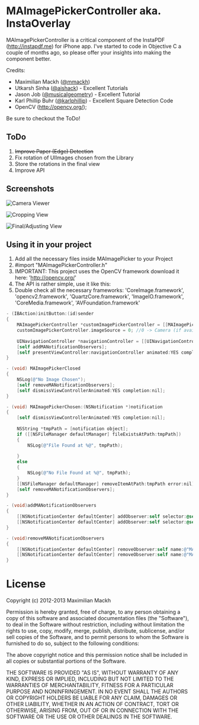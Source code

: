 # MAImagePickerController aka. InstaOverlay

MAImagePickerController is a critical component of the InstaPDF (http://instapdf.me) for iPhone app. I've started to code in Objective C a couple of months ago, so please
offer your insights into making the component better.

Credits:
- Maximilian Mackh (<a href="http://twitter.com/mmackh">@mmackh</a>)
- Utkarsh Sinha (<a href="http://twitter.com/aishack">@aishack</a>) - Excellent Tutorials
- Jason Job (<a href="https://twitter.com/musicalgeometry">@musicalgeometry</a>) - Excellent Tutorial
- Karl Phillip Buhr (<a href="https://twitter.com/karlphillip">@karlphillip</a>) - Excellent Square Detection Code
- OpenCV (<a href="http://opencv.org/">http://opencv.org/</a>);

Be sure to checkout the ToDo!

## ToDo

1. ~~Improve Paper (Edge) Detection~~
2. Fix rotation of UIImages chosen from the Library
3. Store the rotations in the final view
4. Improve API


## Screenshots

![Camera Viewer](https://github.com/mmackh/MAImagePickerController-of-InstaPDF/blob/master/screen1.PNG?raw=true "Take an image")

![Cropping View](https://github.com/mmackh/MAImagePickerController-of-InstaPDF/blob/master/srcreen2.PNG?raw=true "Crop")

![Final/Adjusting View](https://github.com/mmackh/MAImagePickerController-of-InstaPDF/blob/master/screen3.PNG?raw=true "Adjust the image, rotate, filter and confirm.")

## Using it in your project

1. Add all the necessary files inside MAImagePicker to your Project
2. #import "MAImagePickerController.h"
3. IMPORTANT: This project uses the OpenCV framework download it here: 'http://opencv.org/'
4. The API is rather simple, use it like this:
5. Double check all the necessary frameworks: 'CoreImage.framework', 'opencv2.framework', 'QuartzCore.framework', 'ImageIO.framework', 'CoreMedia.framework', 'AVFoundation.framework'

```objective-c
- (IBAction)initButton:(id)sender
{
    MAImagePickerController *customImagePickerController = [[MAImagePickerController alloc] init];
    customImagePickerController.imageSource = 0; //0 -> Camera (if available), 1 -> Library
    
    UINavigationController *navigationController = [[UINavigationController alloc] initWithRootViewController:customImagePickerController];
    [self addMANotificationObservers];
    [self presentViewController:navigationController animated:YES completion:nil];
}

- (void) MAImagePickerClosed
{
    NSLog(@"No Image Chosen");
    [self removeMANotificationObservers];
    [self dismissViewControllerAnimated:YES completion:nil];
}

- (void) MAImagePickerChosen:(NSNotification *)notification
{
    [self dismissViewControllerAnimated:YES completion:nil];
    
    NSString *tmpPath = [notification object];
    if ([[NSFileManager defaultManager] fileExistsAtPath:tmpPath])
    {
        NSLog(@"File Found at %@", tmpPath);
        
    }
    else
    {
        NSLog(@"No File Found at %@", tmpPath);
    }
    [[NSFileManager defaultManager] removeItemAtPath:tmpPath error:nil];
    [self removeMANotificationObservers];
}

- (void)addMANotificationObservers
{
    [[NSNotificationCenter defaultCenter] addObserver:self selector:@selector(MAImagePickerClosed) name:@"MAIPCFail" object:nil];
    [[NSNotificationCenter defaultCenter] addObserver:self selector:@selector(MAImagePickerChosen:) name:@"MAIPCSuccess" object:nil];
}

- (void)removeMANotificationObservers
{
    [[NSNotificationCenter defaultCenter] removeObserver:self name:@"MAIPCFail" object:nil];
    [[NSNotificationCenter defaultCenter] removeObserver:self name:@"MAIPCSuccess" object:nil];
}
```

# License
Copyright (c) 2012-2013 Maximilian Mackh

Permission is hereby granted, free of charge, to any person obtaining a copy of this software and associated documentation files (the "Software"), to deal in the Software without restriction, including without limitation the rights to use, copy, modify, merge, publish, distribute, sublicense, and/or sell copies of the Software, and to permit persons to whom the Software is furnished to do so, subject to the following conditions:

The above copyright notice and this permission notice shall be included in all copies or substantial portions of the Software.

THE SOFTWARE IS PROVIDED "AS IS", WITHOUT WARRANTY OF ANY KIND, EXPRESS OR IMPLIED, INCLUDING BUT NOT LIMITED TO THE WARRANTIES OF MERCHANTABILITY, FITNESS FOR A PARTICULAR PURPOSE AND NONINFRINGEMENT. IN NO EVENT SHALL THE AUTHORS OR COPYRIGHT HOLDERS BE LIABLE FOR ANY CLAIM, DAMAGES OR OTHER LIABILITY, WHETHER IN AN ACTION OF CONTRACT, TORT OR OTHERWISE, ARISING FROM, OUT OF OR IN CONNECTION WITH THE SOFTWARE OR THE USE OR OTHER DEALINGS IN THE SOFTWARE.